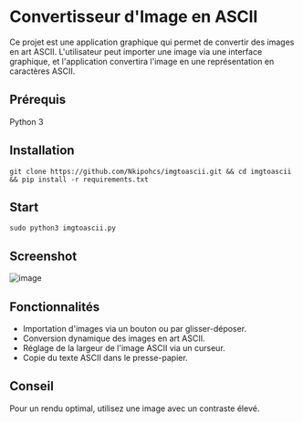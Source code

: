 
# Convertisseur d'Image en ASCII

Ce projet est une application graphique qui permet de convertir des images en art ASCII. L'utilisateur peut importer une image via une interface graphique, et l'application convertira l'image en une représentation en caractères ASCII.

## Prérequis

Python 3

## Installation

```
git clone https://github.com/Nkipohcs/imgtoascii.git && cd imgtoascii && pip install -r requirements.txt
```
## Start

```
sudo python3 imgtoascii.py
```

## Screenshot

![image](https://github.com/Nkipohcs/imgtoascii/assets/117274957/09ccd49f-11f3-4905-9f9c-f942a16d95f8)


## Fonctionnalités

- Importation d'images via un bouton ou par glisser-déposer.
- Conversion dynamique des images en art ASCII.
- Réglage de la largeur de l'image ASCII via un curseur.
- Copie du texte ASCII dans le presse-papier.

## Conseil

Pour un rendu optimal, utilisez une image avec un contraste élevé.

